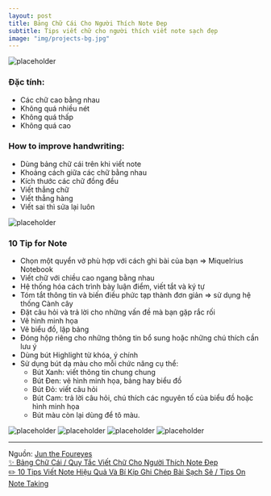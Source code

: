 ```yaml
---
layout: post
title: Bảng Chữ Cái Cho Người Thích Note Đẹp
subtitle: Tips viết chữ cho người thích viết note sạch đẹp
image: "img/projects-bg.jpg"
---
```


![placeholder](https://boxxv.github.io/img/posts/alphabet-for-note.jpg "Bảng Chữ Cái Cho Người Thích Note Đẹp")

### Đặc tính:
- Các chữ cao bằng nhau
- Không quá nhiều nét
- Không quá thấp
- Không quá cao

### How to improve handwriting:
- Dùng bảng chữ cái trên khi viết note
- Khoảng cách giữa các chữ bằng nhau
- Kích thước các chữ đồng đều
- Viết thẳng chữ
- Viết thẳng hàng
- Viết sai thì sửa lại luôn

![placeholder](https://boxxv.github.io/img/posts/71198356_180636316313165_8651669721616778874_n.jpg "10 Tip for Note")

### 10 Tip for Note
- Chọn một quyển vở phù hợp với cách ghi bài của bạn => Miquelrius Notebook
- Viết chữ với chiều cao ngang bằng nhau
- Hệ thống hóa cách trình bày luận điểm, viết tắt và ký tự
- Tóm tắt thông tin và biến điều phức tạp thành đơn giản => sử dụng hệ thống Cành cây
- Đặt câu hỏi và trả lời cho những vấn đề mà bạn gặp rắc rối
- Vẽ hình minh họa
- Vẽ biểu đồ, lập bảng
- Đóng hộp riêng cho những thông tin bổ sung hoặc những chú thích cần lưu ý
- Dùng bút Highlight từ khóa, ý chính
- Sử dụng bút dạ màu cho mỗi chức năng cụ thể:
    + Bút Xanh: viết thông tin chung chung
    + Bút Đen: vẽ hình minh họa, bảng hay biểu đồ
    + Bút Đỏ: viết câu hỏi
    + Bút Cam: trả lời câu hỏi, chú thích các nguyên tố của biểu đồ hoặc hình minh họa
    + Bút màu còn lại dùng để tô màu.


![placeholder](https://boxxv.github.io/img/posts/note_demo_1.png "Demo 1")
![placeholder](https://boxxv.github.io/img/posts/note_demo_2.png "Demo 2")
![placeholder](https://boxxv.github.io/img/posts/note_demo_3.png "Demo 3")
![placeholder](https://boxxv.github.io/img/posts/note_demo_4.png "Demo 4")


-----
Nguồn: [Jun the Foureyes](https://www.instagram.com/juniiiel_)  
[✨ Bảng Chữ Cái / Quy Tắc Viết Chữ Cho Người Thích Note Đẹp](https://youtu.be/SczIIVhFgBw)  
[✏️ 10 Tips Viết Note Hiệu Quả Và Bí Kíp Ghi Chép Bài Sạch Sẽ / Tips On Note Taking ](https://youtu.be/mJeqWd1QKkE)